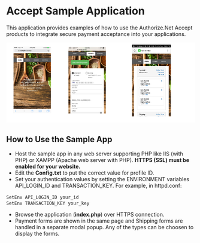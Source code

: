 # Accept Sample Application
This application provides examples of how to use the Authorize.Net Accept products to integrate secure payment acceptance into your applications.

![alt text](screenshots/AcceptTrioScreenShots.png "Description goes here")

## How to Use the Sample App

+ Host the sample app in any web server supporting PHP like IIS (with PHP) or XAMPP (Apache web server with PHP). __HTTPS (SSL) must be enabled for your website.__
+ Edit the **Config.txt** to put the correct value for profile ID.
+ Set your authentication values by setting the ENVIRONMENT variables API_LOGIN_ID and TRANSACTION_KEY.  For example, in httpd.conf:
````
SetEnv API_LOGIN_ID your_id
SetEnv TRANSACTION_KEY your_key
````
+ Browse the application (**index.php**) over HTTPS connection.
+ Payment forms are shown in the same page and Shipping forms are handled in a separate  modal popup. Any of the types can be choosen to display the forms.
